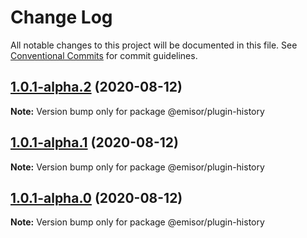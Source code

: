 # Change Log

All notable changes to this project will be documented in this file.
See [Conventional Commits](https://conventionalcommits.org) for commit guidelines.

## [1.0.1-alpha.2](https://github.com/vpjs/emisor/compare/v1.0.1-alpha.1...v1.0.1-alpha.2) (2020-08-12)

**Note:** Version bump only for package @emisor/plugin-history





## [1.0.1-alpha.1](https://github.com/vpjs/emisor/compare/v1.0.1-alpha.0...v1.0.1-alpha.1) (2020-08-12)

**Note:** Version bump only for package @emisor/plugin-history





## [1.0.1-alpha.0](https://github.com/vpjs/emisor/compare/v1.0.0-alpha.6...v1.0.1-alpha.0) (2020-08-12)

**Note:** Version bump only for package @emisor/plugin-history
